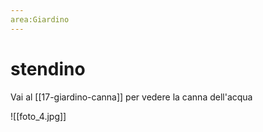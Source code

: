 ```yaml
---
area:Giardino
---
```

# stendino

Vai al [[17-giardino-canna]] per vedere la canna dell'acqua

![[foto_4.jpg]]